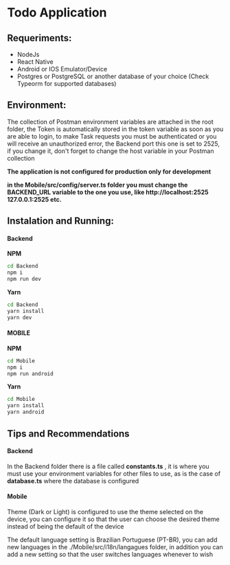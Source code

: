 # Todo Application

## Requeriments:

- NodeJs  
- React Native  
- Android or IOS Emulator/Device   
- Postgres or PostgreSQL or another database of your choice (Check Typeorm for supported databases)  

## Environment:

The collection of Postman environment variables are attached in the root folder, the Token is automatically stored in the token variable as soon as you are able to login, to make Task requests you must be authenticated or you will receive an unauthorized error, the Backend port this one is set to 2525, if you change it, don't forget to change the host variable in your Postman collection

**The application is not configured for production only for development**

**in the Mobile/src/config/server.ts folder you must change the BACKEND_URL variable to the one you use, like http://localhost:2525 127.0.0.1:2525 etc.**

## Instalation and Running:
#### Backend
**NPM**
```sh
cd Backend
npm i
npm run dev
```
**Yarn**
```sh
cd Backend
yarn install
yarn dev
```
#### MOBILE
**NPM**
```sh
cd Mobile
npm i
npm run android
```
**Yarn**
```sh
cd Mobile
yarn install
yarn android
```
## Tips and Recommendations

#### Backend

In the Backend folder there is a file called **constants.ts** , it is where you must use your environment variables for other files to use, as is the case of **database.ts** where the database is configured   

#### Mobile

Theme (Dark or Light) is configured to use the theme selected on the device, you can configure it so that the user can choose the desired theme instead of being the default of the device   

The default language setting is Brazilian Portuguese (PT-BR), you can add new languages in the ./Mobile/src/i18n/langagues folder, in addition you can add a new setting so that the user switches languages whenever to wish
